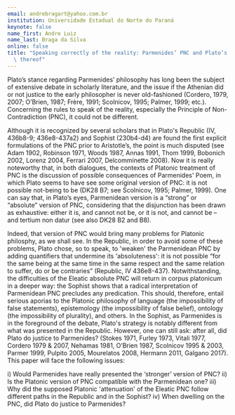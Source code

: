 ```yaml
---
email: andrebragart@yahoo.com.br
institution: Universidade Estadual do Norte do Paraná
keynote: false
name_first: Andre Luiz
name_last: Braga da Silva
online: false
title: "Speaking correctly of the reality: Parmenides’ PNC and Plato’s reception\
  \ thereof"
---
```

Plato’s stance regarding Parmenides’ philosophy has long been the subject of extensive debate in scholarly literature, and the issue if the Athenian did or not justice to the early philosopher is never old-fashioned (Cordero, 1979, 2007; O’Brien, 1987; Frère, 1991; Scolnicov, 1995; Palmer, 1999; etc.). Concerning the rules to speak of the reality, especially the Principle of Non-Contradiction (PNC), it could not be different.

Although it is recognized by several scholars that in Plato's Republic (IV, 436b8-9; 436e8-437a2) and Sophist (230b4-d4) are found the first explicit formulations of the PNC prior to Aristotle’s, the point is much disputed (see Adam 1902, Robinson 1971, Woods 1987, Annas 1991, Thom 1999, Bobonich 2002, Lorenz 2004, Ferrari 2007, Delcomminette 2008). Now it is really noteworthy that, in both dialogues, the contexts of Platonic treatment of PNC is the discussion of possible consequences of Parmenides' Poem, in which Plato seems to have see some original version of PNC: it is not possible not-being to be (DK28 B7; see Scolnicov, 1995; Palmer, 1999). One can say that, in Plato’s eyes, Parmenidean version is a “strong” or “absolute” version of PNC, considering that the disjunction has been drawn as exhaustive: either it is, and cannot not be, or it is not, and cannot be – and tertium non datur (see also DK28 B2 and B8).

Indeed, that version of PNC would bring many problems for Platonic philosphy, as we shall see. In the Republic, in order to avoid some of these problems, Plato chose, so to speak, to 'weaken' the Parmenidean PNC by adding quantifiers that undermine its 'absoluteness': it is not possible “for the same being at the same time in the same respect and the same relation to suffer, do or be contraries” (Republic, IV 436e8-437). Notwithstanding, the difficulties of the Eleatic absolute PNC will return in corpus platonicum in a deeper way: the Sophist shows that a radical interpretation of Parmenidean PNC precludes any predication. This should, therefore, entail serious aporias to the Platonic philosophy of language (the impossibility of false statements), epistemology (the impossibility of false belief), ontology (the impossibility of plurality), and others. In the Sophist, as Parmenides is in the foreground of the debate, Plato's strategy is notably different from what was presented in the Republic. However, one can still ask: after all, did Plato do justice to Parmenides? (Stokes 1971, Furley 1973, Vitali 1977, Cordero 1979 & 2007, Nehamas 1981, O’Brien 1987, Scolnicov 1995 & 2003, Parmer 1999, Pulpito 2005, Mourelatos 2008, Hermann 2011, Galgano 2017). This paper will face the following issues:


i) Would Parmenides have really presented the ‘stronger’ version of PNC?
ii) Is the Platonic version of PNC compatible with the Parmenidean one?
iii) Why did the supposed Platonic 'attenuation' of the Eleatic PNC follow different paths in the Republic and in the Sophist?
iv) When dwelling on the PNC, did Plato do justice to Parmenides?


